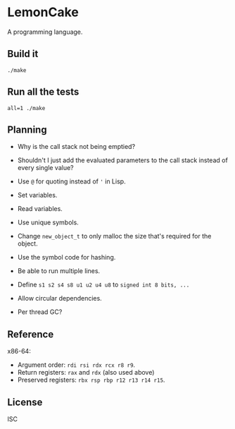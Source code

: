 # LemonCake

A programming language.

## Build it

    ./make

## Run all the tests

    all=1 ./make

## Planning

- Why is the call stack not being emptied?
- Shouldn't I just add the evaluated parameters to the call stack instead of
  every single value?

- Use `@` for quoting instead of `'` in Lisp.
- Set variables.
- Read variables.
- Use unique symbols.
- Change `new_object_t` to only malloc the size that's required for the object.
- Use the symbol code for hashing.
- Be able to run multiple lines.
- Define `s1 s2 s4 s8 u1 u2 u4 u8` to `signed int 8 bits, ...`
- Allow circular dependencies.
- Per thread GC?

## Reference

x86-64:
 * Argument order: `rdi rsi rdx rcx r8 r9`.
 * Return registers: `rax` and `rdx` (also used above)
 * Preserved registers: `rbx rsp rbp r12 r13 r14 r15`.

## License

ISC
